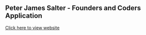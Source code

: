 ## Peter James Salter - Founders and Coders Application
[Click here to view website](https://PJSalter.github.io/Peter-Salter-FAC-Website)